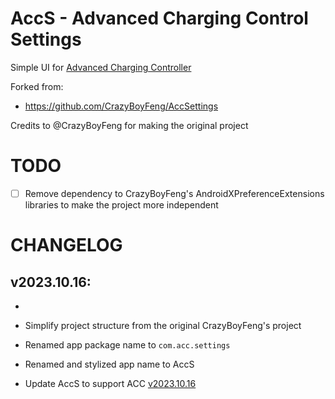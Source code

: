 # AccS - Advanced Charging Control Settings

Simple UI for [Advanced Charging Controller](https://github.com/VR-25/acc)

Forked from:

- https://github.com/CrazyBoyFeng/AccSettings

Credits to @CrazyBoyFeng for making the original project

# TODO

- [ ] Remove dependency to CrazyBoyFeng's AndroidXPreferenceExtensions libraries to make the project
  more independent

# CHANGELOG

## v2023.10.16:
- 

- Simplify project structure from the original CrazyBoyFeng's project
- Renamed app package name to `com.acc.settings`
- Renamed and stylized app name to AccS
- Update AccS to support ACC [v2023.10.16](https://github.com/VR-25/acc/releases/tag/v2023.10.16)